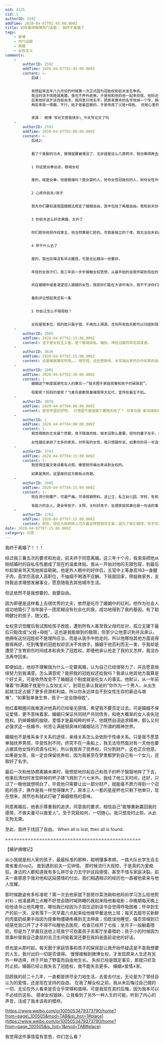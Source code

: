 ```yaml
---
aid: 4125
cid: 1
authorID: 2592
addTime: 2020-04-07T01:45:00.000Z
title: 如何看待微博热门话题： 我终于离婚了
tags:
    - 微博
    - 热门话题
    - 离婚
    - 女权主义
comments:
    -
        authorID: 2592
        addTime: 2020-04-07T01:45:00.000Z
        content: >-
            后续：


            我想起来去年八九月份的时候第一次正式因为冠姓权和前夫发生争执。
            我当时说不改姓就离婚，我也不养外姓崽。于是他和他妈爸一起来劝我，他妈还把电话打到我妈那里，我妈劈头盖脸给我一顿骂，被我劈头盖脸又骂了回去。他爸还说，那就离！看到了吗？当一个女人要争取冠姓权的时候所有人都会出来反对，连我那跪久了的妈都给父权添把柴。
            后来他好说歹说百般央求，我同意只改名字，把原来算命的名字改掉一个字，换成我名字里面的一个字。
            再后来我一琢磨，不行，姓才是最显眼的，于是改成了父姓+母姓。 但是心里的疙瘩是解不开的。直到最后的爆发，终于离婚。


            来源： 微博 写论文使我快乐\_今天写论文了吗
    -
        authorID: 2592
        addTime: 2020-04-07T02:00:00.000Z
        content: >-
            后续2:


            看了个美剧的功夫，微博就要被淹没了，无非就是这么几类转评，我也懒得再去一一拉黑，那就统一回复吧。下面是温和女权预警。


            1 你这是女拳出击，极端女权


            是的，就是女拳。但是极端吗？堕女婴的人，抢夺女性冠姓权的人，剥夺女性升学升职权利的人，他们不极端吗？这些哪一项不是女人的基本权利？


            2 心疼你前夫/孩子


            首先你们要知道我国婚姻法规定了婚姻自由，其中包括了离婚自由。我和前夫协议离婚和平分手，你情我愿，他愿意承担育儿责任，愿意为冠姓权付出代价，不需要其他人心疼。甚至他知道我在网上打拳还开心得不得了，这样我可以少在生活中锤他，你们是不是很失落？我孩子有妈妈爸爸姥姥姥爷奶奶爷爷疼爱，比那些丧偶式育儿的孩子幸福不知多少倍。


            3 你前夫这么好还离婚，太作了


            你们若将他视作奴隶主，他当然算是仁慈的。可我是独立的个体，我无法在失权的状态下与他继续共处。只能说每个人的追求不一样，我不强求每个人都能做到反婚，可是我有决定自己人生的权利。


            4 早干什么去了


            是的，我也后悔没有早点醒悟，可是总比糊涂一世要好。


            年轻的女孩子们，我三年前一步步接触女权思想，从最开始的自我怀疑到现在的自我认同，也不是一蹴而就。也许你们今天在说我极端，可有一天终会发现自由的可贵，诚如当年的我。


            尚在婚姻中或者渴望进入婚姻的女性，我祝你们能在大浪中淘沙，我不干涉你们的自由，可有一天你们想回头的时候，女权姐妹就在岸上，等着拉起你们的手。


            看到评论想起来还有一条


            5 你自己怎么不随母姓？


            女权是我本位，我的姓只属于我，不再向上溯源，否则所有姓氏都可以归结到母系氏族的上古八大姓。更何况，我随父姓，是我的母亲失权，那是他的问题，我不负责解决，我只决定自己的人生。
    -
        authorID: 2805
        addTime: 2020-04-07T02:15:00.000Z
        content: 这不是女权主义者，是个极端自私，偏执，神经过敏的鸡毛蒜皮者。
    -
        authorID: 3630
        addTime: 2020-04-07T02:15:00.000Z
        content: 这是编故事挖坑吧。。。很可惜，这些营销号、水军搞出来的炒作却真的会影响年轻人的价值观。
    -
        authorID: 2805
        addTime: 2020-04-07T02:30:00.000Z
        content: |-
            婚姻这个制度就是吃女人的事实——“每天囿于家庭琐事和孩子的屎尿屁”。

            母爱呢？妈妈的爱呢？飞禽鸟兽都筑巢哺育带大后代，宣传些畜生不如…
    -
        authorID: 3078
        addTime: 2020-04-07T04:00:00.000Z
        content: 感觉中国还好吧。 灯塔国不是结婚了要随夫姓了？ 日本也是 新加坡前面要加上夫姓，bo go 开来
    -
        authorID: 1
        addTime: 2020-04-07T04:00:00.000Z
        content: |-
            我觉得她的丈夫是个奇葩，孩子随谁的姓，根本没那么重要，但你的妻子在乎，如果你真的爱你的妻子，这么点让步重要吗？

            女性婚后承担了太多的家务，对所有的女性，我只想跟你说，如果你的另一半连分担家务都做不到，千万不要跟他结婚。
    -
        authorID: 3793
        addTime: 2020-04-07T04:15:00.000Z
        content: |-
            我觉得这篇文章读着有点假，像营销号编出来讽刺女权的。

            如果是真的，这里面的双方都有点奇葩。
    -
        authorID: 2805
        addTime: 2020-04-07T04:15:00.000Z
        content: |-
            现在流行剖腹产，可避产痛。可请保姆照料，送公立，私立幼儿园、学校，有校车接送。

            有能力的女人，更会带孩子，关照，关料好孩子，处理家庭琐事也是一句话的事，对实在表现不好的，换个夫就是。菲姐就是榜样。
    -
        authorID: 2762
        addTime: 2020-04-07T07:15:00.000Z
        content: 假的，现在大陆网络上充斥着这种营销号文章，就为了吸引眼球，写手写的。
date: 2020-04-07T07:15:00.000Z
category: 问答
---
```


我终于离婚了！！！

经过我三番五次的要求和劝说，前夫终于同意离婚。这三年十个月，我渐渐把他从刚结婚时的自私任性磨成了现在的温柔体贴。我从一开始对他的无限包容，到最后吵起架来骂天骂地摔盆砸碗。他是外人眼中的好伴侣，五官中上等身高183一身腱子肉，高学历高收入高职位，不抽烟不喝酒不应酬，下班就回家，带娃做家务，支持我追求理想发展事业，愿意随我去其他城市生活。

但这依然不是我想要的，我要自由。

因为即便是这样看上去很优秀的丈夫，依然是吃尽了婚姻中的红利。他作为社会人成功地吸引了当年脑子一团浆糊没有社会化的我，成功地得到了我的基因，有了聪明健壮的孩子，随父姓。

女权意识觉醒后我试图给孩子改姓，遭到所有人甚至我父母的反对，孤立无援下最后只能改成“父姓+母姓”，这也是我能做到的极限，但至少让他意识到并且承认，他拥有这份冠姓权不是理所应当，而是从我手中抢走的。所以他哪怕其他方面说得做得再好，吃到嘴里的冠姓权却坚决不肯放手。婚姻于他百利而无一害，于我却是遭受了生育损伤时间成本和丧失了冠姓权。即便他承认抢走了我的又怎样，我没办法再夺回来。

即便如此，他却不理解我为什么一定要离婚，认为自己已经很努力了，并且愿意继续努力到我满意。怎么满意呢？能把我的冠姓权还给我吗？我承认他其他方面算是个好丈夫，可是依然改变不了婚姻这个制度就是吃女人的事实。他默认，从一年前嚷着“你满脑子就是什么女权主义”，到现在承认我说的”你作为一个男人，从出生起就注定占据了更多资源和利益，所以你永远体会不到女性生存的窘迫与艰难”，“如果我单身生育，孩子一定会随母姓”。

他红着眼圈问我难道对他真的已经毫无感情，希望我不要否定过去。可是婚姻不保证爱情，更不意味着家。婚姻只保证共同财产共同债务，和绝大概率的女人丧失冠姓权。扔掉婚姻的枷锁，爱情才是最纯粹的样子。他既然自诩追求精神，那么又何必强求这一纸婚书，何苦让满是铜臭味的婚姻玷污了所谓的精神世界。

婚姻也不是维系亲子关系的途径，亲缘关系怎么会依附于性缘关系。只是我不愿意单独抚养男孩，毕竟性别不同，终究不在一条船上，我无法坦然面对有一天他也要占据其他女性的资源与红利，所以我放弃了抚养权，只分割财产，这也正合他意。如果是女孩，我一定会保留抚养权，因为我甚至在梦里都梦到自己有一个女儿，还取好了名字。

最后一次和他协商离婚未果时，我愤怒地抄起自己和孩子的杯子狠狠地摔了下去，他事后清扫时发现碎掉的杯子碴飞溅到了六七米外。我给了他三天时间，还好，只过了一晚他就想明白了，毕竟他只需要让出一部分财产，就能毫不费力得到一个冠姓的孩子，换作是我一样觉得赚大了。原本三人一套的星座杯也只剩下他单只，现在想来，居然也有就此打破了婚姻桎梏的意味。

同意离婚后，他表示尊重我的追求，同意我的要求，相信自己“能够重新赢回我的感情，不做夫妻可以做爱人”。至于究竟如何，一切随心。我只想及时止损，从此无拘无束。

至此，我终于找回了自由。 When all is lost, then all is found.

\================================================

【婚驴摘帽记】

从小我就是别人家的孩子，最最标准的那种，聪明懂事孝顺，一路大队长学生会主席省重点top2。 直到遇到前夫一见钟情。 那时候流行大叔控，于是真的为爱痴狂。身边的人都知道我有多么拼尽全力去守护这段感情，甚至不惜与家庭决裂。前夫一直感恩于我对他和这段感情的付出，我们相遇相识的经历也一直被他拿来与他人炫耀。

那时候跪姿有多标准呢？第一次去他家就下厨房炒菜洗碗和他妈妈学习怎么给他熨衬衫；他凌晨两三点睡不好觉会随时喊熟睡的我起来陪他看电影；孕晚期每天晚上给他读书让他先睡觉，哪怕我已经因为子宫压迫到读书会觉得呼吸困难；怀孕到生产的前一天，没有落下一天早晨六点起来给他做早餐送他上班；每天去超市买新鲜的肉蛋奶结果手指因为提重物僵硬疼痛到无法伸直；怕耽误他睡觉，强忍宫缩到已经感觉宫口开了才不得不叫醒他去医院，检查已经开了七指；坐月子一般躺着喂奶，但是为了早晨目送他上班我宁可抱着孩子去客厅坐着喂奶；孩子小的时候因为琐事吵架我自己委屈的去卫生间偷着哭还要在我妈爸面前说他的好话。

但也是从那时起，每天囿于家庭琐事和孩子的屎尿屁让我开始怀疑这是不是我想要的人生，我付出的一切是否值得。 慢慢接触到微博女权，才发现原来人生还有另外一种选择，终于开始了野蛮而自由地生长。 失权已经是既定事实，那就只好及时止损。婚姻已经让我失去了冠姓权，我不能失去更多。 婚姻≠爱情≠家。

回顾我的前二十几年，一直都是拼尽全力地生活，去爱去付出，无论是为了曾经自认为的爱情，还是现在坚持的自由。 在我了解女权之前，我从未后悔过自己做的一切，无论在外人看来是否合乎常理和值得。可是我现在真的后悔，因为我本可以不必经历这些。 感谢女权姐妹，让我看到了另外一种人生的可能，听到了内心的声音，活成了我本该有的模样。

[https://www.weibo.com/p/1005053479373790/home?from=page\_100505&mod=TAB&is\_hot=1#place](https://www.weibo.com/p/1005053479373790/home?from=page_100505&is_hot=1&mod=TAB#place)

我觉得这件事情蛮有意思，你们怎么看？
